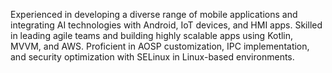 Experienced in developing a diverse range of mobile applications and integrating AI technologies with Android, IoT devices, and HMI apps. Skilled in leading agile teams and building highly scalable apps using Kotlin, MVVM, and AWS. Proficient in AOSP customization, IPC implementation, and security optimization with SELinux in Linux-based environments.





